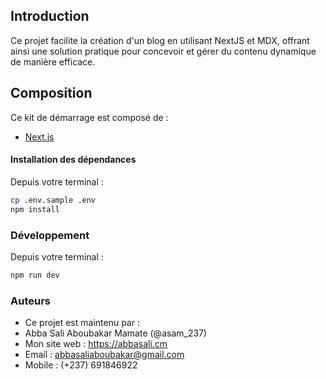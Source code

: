 ## Introduction

Ce projet facilite la création d'un blog en utilisant NextJS et MDX, offrant ainsi une solution pratique pour concevoir et gérer du contenu dynamique de manière efficace.
<br/>

## Composition

Ce kit de démarrage est composé de :

- [Next.js](https://nextjs.org/)
  <br/>

#### Installation des dépendances

Depuis votre terminal :

```sh
cp .env.sample .env
npm install
```

### Développement

Depuis votre terminal :

```sh
npm run dev

```

### Auteurs

- Ce projet est maintenu par :
- Abba Sali Aboubakar Mamate (@asam_237)
- Mon site web : https://abbasali.cm
- Email : abbasaliaboubakar@gmail.com
- Mobile : (+237) 691846922